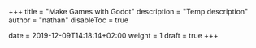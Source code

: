 +++
title = "Make Games with Godot"
description = "Temp description"
author = "nathan"
disableToc = true

date = 2019-12-09T14:18:14+02:00
weight = 1
draft = true
+++

<!-- If this file goes under contents/docs be sure to start chapters with ##, not # -->

